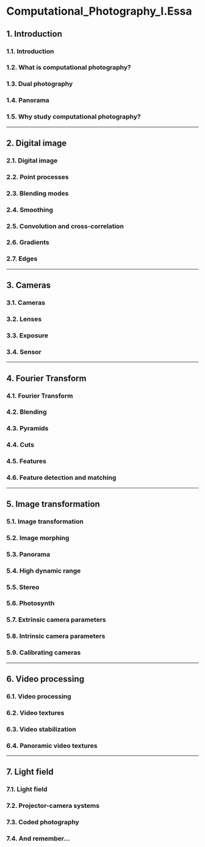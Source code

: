 # Computational_Photography_I.Essa

## 1. Introduction
### 1.1. Introduction
### 1.2. What is computational photography?
### 1.3. Dual photography
### 1.4. Panorama
### 1.5. Why study computational photography?
****

## 2. Digital image
### 2.1. Digital image
### 2.2. Point processes
### 2.3. Blending modes
### 2.4. Smoothing
### 2.5. Convolution and cross-correlation
### 2.6. Gradients
### 2.7. Edges
****

## 3. Cameras
### 3.1. Cameras
### 3.2. Lenses
### 3.3. Exposure
### 3.4. Sensor
****

## 4. Fourier Transform
### 4.1. Fourier Transform
### 4.2. Blending
### 4.3. Pyramids
### 4.4. Cuts
### 4.5. Features
### 4.6. Feature detection and matching
****
	
## 5. Image transformation
### 5.1. Image transformation
### 5.2. Image morphing
### 5.3. Panorama
### 5.4. High dynamic range
### 5.5. Stereo
### 5.6. Photosynth
### 5.7. Extrinsic camera parameters
### 5.8. Intrinsic camera parameters
### 5.9. Calibrating cameras
****
	
## 6. Video processing
### 6.1. Video processing
### 6.2. Video textures
### 6.3. Video stabilization
### 6.4. Panoramic video textures
****

## 7. Light field
### 7.1. Light field
### 7.2. Projector-camera systems
### 7.3. Coded photography
### 7.4. And remember...
